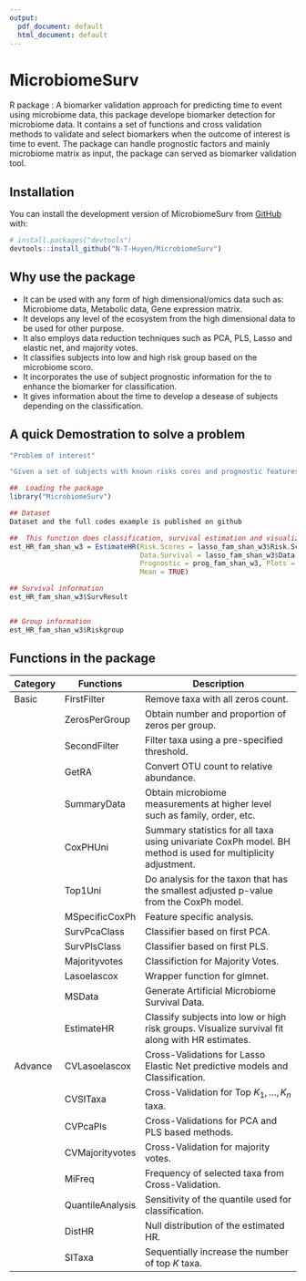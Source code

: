 ```yaml
---
output:
  pdf_document: default
  html_document: default
---
```


# MicrobiomeSurv

<!-- badges: start -->
<!-- badges: end -->

R package : A biomarker validation approach for predicting time to event using microbiome data, this package develope biomarker detection for microbiome data. It contains a set of functions and cross validation methods to validate and select biomarkers when the outcome of interest is time to event. The package can handle prognostic factors and mainly microbiome matrix as input, the package can served as biomarker validation tool.

## Installation

You can install the development version of MicrobiomeSurv from [GitHub](https://github.com/) with:

``` r
# install.packages("devtools")
devtools::install_github("N-T-Huyen/MicrobiomeSurv")
```


## Why use the package
* It can be used with any form of high dimensional/omics data such as: Microbiome data, Metabolic data, Gene expression matrix.
* It develops any level of the ecosystem from the high dimensional data to be used for other purpose.
* It also employs data reduction techniques such as PCA, PLS, Lasso and elastic net, and majority votes. 
* It classifies subjects into low and high risk group based on the microbiome scoro.
* It incorporates the use of subject prognostic information for the to enhance the biomarker for classification.
* It gives information about the time to develop a desease of subjects depending on the classification.



## A quick Demostration to solve a problem

``` r
"Problem of interest"

"Given a set of subjects with known risks cores and prognostic features how can we use this information to obtain their risk of develop T1D and what group does each respective subject belongs to?"

```

``` r
##  Loading the package
library("MicrobiomeSurv")

## Dataset
Dataset and the full codes example is published on github 

##  This function does classification, survival estimation and visualization
est_HR_fam_shan_w3 = EstimateHR(Risk.Scores = lasso_fam_shan_w3$Risk.Scores,
                                Data.Survival = lasso_fam_shan_w3$Data.Survival,
                                Prognostic = prog_fam_shan_w3, Plots = TRUE,
                                Mean = TRUE)

## Survival information
est_HR_fam_shan_w3$SurvResult


## Group information
est_HR_fam_shan_w3$Riskgroup
```

## Functions in the package

| Category	|	Functions	|	Description	                                |
| --------- | --------- | ------------------------------------------- |
| Basic	|	FirstFilter	|	Remove taxa with all zeros count.	
|				|	ZerosPerGroup	|	Obtain number and proportion of zeros per group.	
|				|	SecondFilter	|	Filter taxa using a pre-specified threshold.	
|				|	GetRA	|	Convert OTU count to relative abundance.	
|				|	SummaryData	|	Obtain microbiome measurements at higher level such as family, order, etc. 
|				|	CoxPHUni	|	Summary statistics for all taxa using univariate CoxPh model. BH method is used for multiplicity adjustment.	
|				|	Top1Uni	|	Do analysis for the taxon that has the smallest adjusted p-value from the CoxPh model. 
|				| MSpecificCoxPh	| Feature specific analysis. 
|				|	SurvPcaClass	|	Classifier based on first PCA.	
|				|	SurvPlsClass	|	Classifier based on first PLS. 	
|				|	Majorityvotes	|	Classifiction for Majority Votes.	
|				|	Lasoelascox	|	Wrapper function for glmnet.	
|				| MSData | Generate Artificial Microbiome Survival Data.
|				| EstimateHR | Classify subjects into low or high risk groups. Visualize survival fit along with HR estimates.
|				Advance	|	CVLasoelascox	|	Cross-Validations for Lasso Elastic Net predictive models and Classification.
|				|	CVSITaxa	|	Cross-Validation for Top $K_{1}, \ldots, K_{n}$ taxa.	
|				|	CVPcaPls	|	Cross-Validations for PCA and PLS based methods.	
|				|	CVMajorityvotes	|	Cross-Validation for majority votes.	
|				|	MiFreq	|	Frequency of selected taxa from Cross-Validation.	
|				|	QuantileAnalysis	|	Sensitivity of the quantile used for classification.	
|				|	DistHR	|	Null distribution of the estimated HR.	
|				|	SITaxa	|	Sequentially increase the number of top $K$ taxa.

